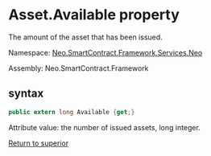 # Asset.Available property

The amount of the asset that has been issued.

Namespace: [Neo.SmartContract.Framework.Services.Neo](../../neo.md)

Assembly: Neo.SmartContract.Framework

## syntax

```c#
public extern long Available {get;}
```

Attribute value: the number of issued assets, long integer.



[Return to superior](../Asset.md)

